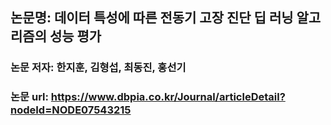 ## 논문명: 데이터 특성에 따른 전동기 고장 진단 딥 러닝 알고리즘의 성능 평가
### 논문 저자: 한지훈, 김형섭, 최동진, 홍선기
### 논문 url: https://www.dbpia.co.kr/Journal/articleDetail?nodeId=NODE07543215
